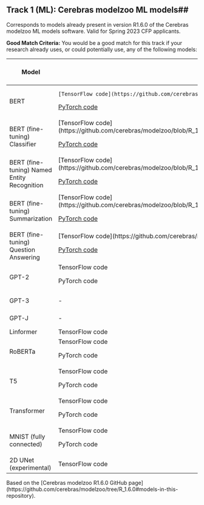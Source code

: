 ## Track 1 (ML): Cerebras modelzoo ML models##
Corresponds to models already present in version R1.6.0 of the Cerebras modelzoo ML models software. Valid for Spring 2023 CFP applicants.

**Good Match Criteria:** You would be a good match for this track if your research already uses, or could potentially use, any of the following models:
<table>
  <thead>
    <tr>
      <th>Model</th><th>Layer Pipeline mode</th><th>Weight Streaming mode</th>
    </tr>
  </thead
<tbody>
<tr>
  <td>BERT</td>
  <td> 
    
    [TensorFlow code](https://github.com/cerebras/modelzoo/blob/R_1.6.0/modelzoo/transformers/tf/bert)
    
[PyTorch code](https://github.com/cerebras/modelzoo/blob/R_1.6.0/modelzoo/transformers/pytorch/bert)</td>
  <td>-</td>
</tr>
<tr>
<td>BERT (fine-tuning) Classifier</td>
<td> [TensorFlow code](https://github.com/cerebras/modelzoo/blob/R_1.6.0/modelzoo/transformers/tf/bert/fine_tuning/classifier)
  
[PyTorch code](https://github.com/cerebras/modelzoo/blob/R_1.6.0/modelzoo/transformers/pytorch/bert/fine_tuning/classifier)</td>
<td>-</td>  
</tr>

<tr>
  <td>BERT (fine-tuning) Named Entity Recognition</td>
<td> [TensorFlow code](https://github.com/cerebras/modelzoo/blob/R_1.6.0/modelzoo/transformers/tf/bert/fine_tuning/token_classifier)
  
[PyTorch code](https://github.com/cerebras/modelzoo/blob/R_1.6.0/modelzoo/transformers/pytorch/bert/fine_tuning/token_classifier)</td>
<td>-</td>
</tr>

<tr>
  <td>BERT (fine-tuning) Summarization</td>
<td> [TensorFlow code](https://github.com/cerebras/modelzoo/blob/R_1.6.0/modelzoo/transformers/tf/bert/fine_tuning/extractive_summarization)
  
[PyTorch code](https://github.com/cerebras/modelzoo/blob/R_1.6.0/modelzoo/transformers/pytorch/bert/fine_tuning/extractive_summarization)</td>
<td>-</td>
</tr>

<tr>
<td>BERT (fine-tuning) Question Answering</td>
<td> [TensorFlow code](https://github.com/cerebras/modelzoo/blob/R_1.6.0/modelzoo/transformers/tf/bert/fine_tuning/qa)
  
[PyTorch code](https://github.com/cerebras/modelzoo/blob/R_1.6.0/modelzoo/transformers/pytorch/bert/fine_tuning/qa)</td>
<td>-</td>
</tr>

<tr>
  <td>GPT-2</td>
<td>TensorFlow code
  
PyTorch code</td>
<td>TensorFlow code</td>
</tr>

<tr> 
  <td>GPT-3</td>
<td>-</td>
<td>TensorFlow code</td>
</tr>

<tr> 
  <td>GPT-J</td>
<td>-</td>
<td>TensorFlow code</td>
</tr>

<tr>
<td>Linformer</td>
<td>TensorFlow code</td>
<td>-</td>
</tr>

<tr>
<td>RoBERTa</td>
<td>TensorFlow code
  
PyTorch code</td>
<td>-</td>
</tr>

<tr>
<td>T5</td>
<td>TensorFlow code
  
PyTorch code</td>
<td>-</td>
</tr>

<tr><td>Transformer</td>
<td>TensorFlow code
  
PyTorch code</td>
<td>-</td>
</tr>

<tr>
  <td>MNIST (fully connected)</td>
<td>TensorFlow code
  
PyTorch code</td>
<td>-</td>
</tr>

<tr>
  <td>2D UNet (experimental)</td>
<td>TensorFlow code</td>
<td>-</td>
</tbody>
</table>
Based on the [Cerebras modelzoo R1.6.0 GitHub page](https://github.com/cerebras/modelzoo/tree/R_1.6.0#models-in-this-repository).

